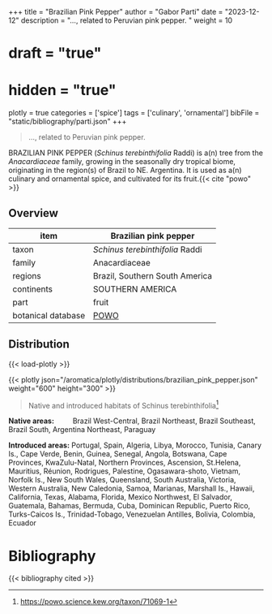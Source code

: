 +++
title = "Brazilian Pink Pepper"
author = "Gabor Parti"
date = "2023-12-12"
description = "…, related to Peruvian pink pepper. "
weight = 10
# draft = "true"
# hidden = "true"
plotly = true
categories = ['spice']
tags = ['culinary', 'ornamental']
bibFile = "static/bibliography/parti.json"
+++

>…, related to Peruvian pink pepper. 

<center>



</center>

BRAZILIAN PINK PEPPER (*Schinus terebinthifolia* Raddi) is a(n) tree from the *Anacardiaceae* family, growing in the seasonally dry tropical biome, originating in the region(s) of Brazil to NE. Argentina. It is used as a(n) culinary and ornamental spice, and cultivated for its fruit.{{< cite "powo" >}}

## Overview

|       item       |               Brazilian pink pepper              |
|------------------|--------------------------------------------------|
|       taxon      |          *Schinus terebinthifolia* Raddi         |
|      family      |                   Anacardiaceae                  |
|      regions     |          Brazil, Southern South America          |
|    continents    |                 SOUTHERN AMERICA                 |
|       part       |                       fruit                      |
|botanical database|[POWO](https://powo.science.kew.org/taxon/71069-1)|



## Distribution

{{< load-plotly >}}

{{< plotly json="/aromatica/plotly/distributions/brazilian_pink_pepper.json" weight="600" height="300" >}}

>Native and introduced habitats of Schinus terebinthifolia[^powo]

[^powo]: https://powo.science.kew.org/taxon/71069-1

<p style="text-align:left;">

**Native areas:** &ensp; &ensp; &ensp; Brazil West-Central, Brazil Northeast, Brazil Southeast, Brazil South, Argentina Northeast, Paraguay

**Introduced areas:** Portugal, Spain, Algeria, Libya, Morocco, Tunisia, Canary Is., Cape Verde, Benin, Guinea, Senegal, Angola, Botswana, Cape Provinces, KwaZulu-Natal, Northern Provinces, Ascension, St.Helena, Mauritius, Réunion, Rodrigues, Palestine, Ogasawara-shoto, Vietnam, Norfolk Is., New South Wales, Queensland, South Australia, Victoria, Western Australia, New Caledonia, Samoa, Marianas, Marshall Is., Hawaii, California, Texas, Alabama, Florida, Mexico Northwest, El Salvador, Guatemala, Bahamas, Bermuda, Cuba, Dominican Republic, Puerto Rico, Turks-Caicos Is., Trinidad-Tobago, Venezuelan Antilles, Bolivia, Colombia, Ecuador

</p>



# Bibliography

{{< bibliography cited >}}

